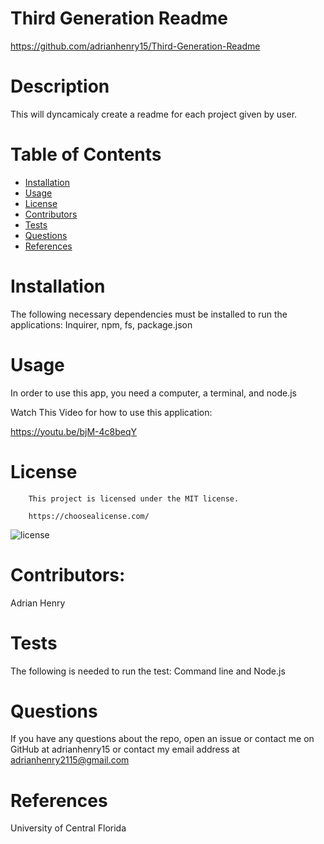 # Third Generation Readme

https://github.com/adrianhenry15/Third-Generation-Readme

# Description

This will dyncamicaly create a readme for each project given by user.

# Table of Contents

- [Installation](#installation)
- [Usage](#usage)
- [License](#license)
- [Contributors](#contributors)
- [Tests](#tests)
- [Questions](#questions)
- [References](#references)

# Installation

The following necessary dependencies must be installed to run the applications: Inquirer, npm, fs, package.json

# Usage

In order to use this app, you need a computer, a terminal, and node.js

Watch This Video for how to use this application:

https://youtu.be/bjM-4c8beqY

# License

        This project is licensed under the MIT license.

        https://choosealicense.com/

![license](https://img.shields.io/badge/MIT-license-red)

# Contributors: 
Adrian Henry

# Tests

The following is needed to run the test: Command line and Node.js

# Questions

If you have any questions about the repo, open an issue or contact me on GitHub at adrianhenry15 or contact my email address at adrianhenry2115@gmail.com

# References

University of Central Florida
